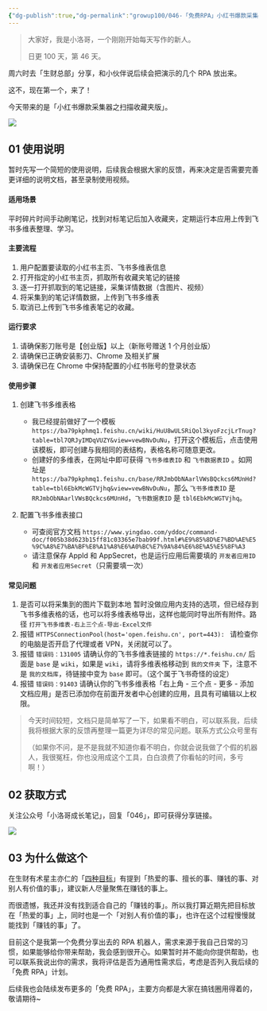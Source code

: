 ```yaml
---
{"dg-publish":true,"dg-permalink":"growup100/046-「免费RPA」小红书爆款采集器之扫描收藏夹版发布！","permalink":"/growup100/046-「免费RPA」小红书爆款采集器之扫描收藏夹版发布！/","tags":["小洛哥成长笔记"],"noteIcon":"1","created":"2024-06-03","updated":"2024-06-03"}
---
```



> 大家好，我是小洛哥，一个刚刚开始每天写作的新人。
> 
> 日更 100 天，第 46 天。

周六时去「生财总部」分享，和小伙伴说后续会把演示的几个 RPA 放出来。

这不，现在第一个，来了！

今天带来的是「小红书爆款采集器之扫描收藏夹版」。

![](http://img.xlg.life/images%2F2024%2F06%2F03%2FRPA%E5%8F%91%E5%B8%83%E5%85%AC%E4%BC%97%E5%8F%B7%E5%B0%81%E9%9D%A2%E5%9B%BE-fe7edc26141a4be2120fb5e62a161ff4.png)

## 01 使用说明

暂时先写一个简短的使用说明，后续我会根据大家的反馈，再来决定是否需要完善更详细的说明文档，甚至录制使用视频。

#### 适用场景

平时碎片时间手动刷笔记，找到对标笔记后加入收藏夹，定期运行本应用上传到飞书多维表整理、学习。  

#### 主要流程

1. 用户配置要读取的小红书主页、飞书多维表信息
2. 打开指定的小红书主页，抓取所有收藏夹笔记的链接
3. 逐一打开抓取到的笔记链接，采集详情数据（含图片、视频）
4. 将采集到的笔记详情数据，上传到飞书多维表
5. 取消已上传到飞书多维表笔记的收藏。

#### 运行要求

1. 请确保影刀账号是【创业版】以上（新账号赠送 1 个月创业版）
2. 请确保已正确安装影刀、Chrome 及相关扩展
3. 请确保已在 Chrome 中保持配置的小红书账号的登录状态

#### 使用步骤

1. 创建飞书多维表格
	- 我已经提前做好了一个模板 `https://ba79pkphmq1.feishu.cn/wiki/HuU8wULSRiQol3kyoFzcjLrTnug?table=tbl7QRJyIMDqVUZY&view=vewBNvDuNu`，打开这个模板后，点击使用该模板，即可创建与我相同的表结构，表格名称可随意更改。
	- 创建好的多维表，在网址中即可获得 `飞书多维表ID` 和 `飞书数据表ID` 。如网址是 `https://ba79pkphmq1.feishu.cn/base/RRJmbObNAarlVWsBQckcs6MUnHd?table=tbl6EbkMcWGTVjhq&view=vewBNvDuNu`，那么 `飞书多维表ID` 是 `RRJmbObNAarlVWsBQckcs6MUnHd`，`飞书数据表ID` 是 `tbl6EbkMcWGTVjhq`。

2. 配置飞书多维表接口
	- 可查阅官方文档 `https://www.yingdao.com/yddoc/command-doc/f005b38d623b15ff81c03365e7bab99f.html#%E9%85%8D%E7%BD%AE%E5%9C%A8%E7%BA%BF%E8%A1%A8%E6%A0%BC%E7%9A%84%E6%8E%A5%E5%8F%A3`
	- 请注意保存 AppId 和 AppSecret，也是运行应用后需要填的 `开发者应用ID` 和 `开发者应用Secret`（只需要填一次）

#### 常见问题

1. 是否可以将采集到的图片下载到本地
	暂时没做应用内支持的选项，但已经存到飞书多维表格的话，也可以将多维表格导出，这样也能同时导出所有附件。路径 `打开飞书多维表-右上三个点-导出-Excel文件`
2. 报错 `HTTPSConnectionPool(host='open.feishu.cn', port=443): `
	请检查你的电脑是否开启了代理或者 VPN，关闭就可以了。
3. 报错 `错误码：131005`
	请确认你的飞书多维表链接的 `https://*.feishu.cn/` 后面是 `base` 是 `wiki`，如果是 `wiki`，请将多维表格移动到 `我的文件夹` 下，注意不是 `我的文档库`，待链接中变为 `base` 即可。（这个属于飞书奇怪的设定）
4. 报错 `错误码：91403`
	请确认你的飞书多维表格「右上角 - 三个点 - 更多 - 添加文档应用」是否已添加你在前面开发者中心创建的应用，且具有可编辑以上权限。

> 今天时间较短，文档只是简单写了一下，如果看不明白，可以联系我，后续我将根据大家的反馈再整理一篇更为详尽的常见问题。联系方式公众号里有
> 
> （如果你不问，是不是我就不知道你看不明白，你就会说我做了个假的机器人，我很冤枉，你也没用成这个工具，白白浪费了你看帖的时间，多亏啊！）

## 02 获取方式

关注公众号「小洛哥成长笔记」，回复「046」，即可获得分享链接。

![](http://img.xlg.life/images%2F2024%2F06%2F03%2F20240603191846-6df1db18f5e85f98b2c6b1022dea9506.png)

## 03 为什么做这个

在生财有术星主亦仁的「[四种目标](https://t.zsxq.com/19NfWhRtE)」有提到「热爱的事、擅长的事、赚钱的事、对别人有价值的事」，建议新人尽量聚焦在赚钱的事上。

而很遗憾，我还并没有找到适合自己的「赚钱的事」。所以我打算近期先把目标放在「热爱的事」上，同时也是一个「对别人有价值的事」，也许在这个过程慢慢就能找到「赚钱的事」了。

目前这个是我第一个免费分享出去的 RPA 机器人，需求来源于我自己日常的习惯，如果能够给你带来帮助，我会感到很开心。如果暂时并不能向你提供帮助，也可以联系我说出你的需求，我将评估是否为通用性需求后，考虑是否列入我后续的「免费 RPA」计划。

后续我也会陆续发布更多的「免费 RPA」，主要方向都是大家在搞钱圈用得着的，敬请期待~
